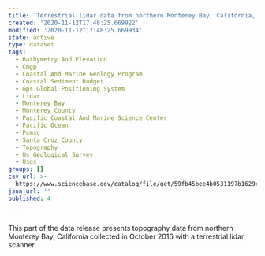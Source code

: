 ```yaml
---
title: 'Terrestrial lidar data from northern Monterey Bay, California, October 2016'
created: '2020-11-12T17:48:25.669922'
modified: '2020-11-12T17:48:25.669934'
state: active
type: dataset
tags:
  - Bathymetry And Elevation
  - Cmgp
  - Coastal And Marine Geology Program
  - Coastal Sediment Budget
  - Gps Global Positioning System
  - Lidar
  - Monterey Bay
  - Monterey County
  - Pacific Coastal And Marine Science Center
  - Pacific Ocean
  - Pcmsc
  - Santa Cruz County
  - Topography
  - Us Geological Survey
  - Usgs
groups: []
csv_url: >-
  https://www.sciencebase.gov/catalog/file/get/59fb45bee4b0531197b1629c?name=mb16_oct_tls_santacruz.csv
json_url: ''
published: 4

---
```

This part of the data release presents topography data from northern Monterey Bay, California collected in October 2016 with a terrestrial lidar scanner.
